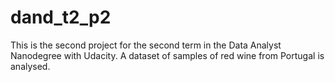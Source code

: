 # dand_t2_p2
This is the second project for the second term in the Data Analyst Nanodegree with Udacity. A dataset of samples of red wine from Portugal is analysed.
